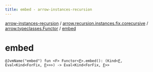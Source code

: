 ```yaml
---
title: embed - arrow-instances-recursion
---
```


[arrow-instances-recursion](../../index.html) / [arrow.recursion.instances.fix.corecursive](../index.html) / [arrow.typeclasses.Functor](index.html) / [embed](./embed.html)

# embed

`@JvmName("embed") fun <F> Functor<`[`F`](embed.html#F)`>.embed(): (Kind<`[`F`](embed.html#F)`, Eval<Kind<ForFix, `[`F`](embed.html#F)`>>>) -> Eval<Kind<ForFix, `[`F`](embed.html#F)`>>`